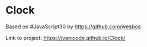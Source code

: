 # Clock

Based on #JavaScript30 by https://github.com/wesbos

Link to project: https://ivanicode.github.io/Clock/
